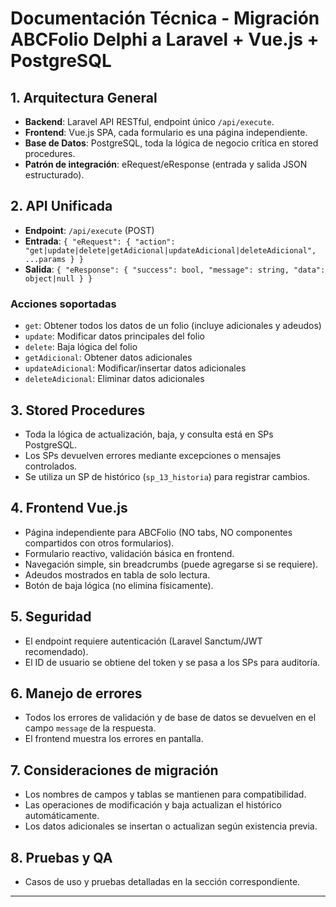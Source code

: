 # Documentación Técnica - Migración ABCFolio Delphi a Laravel + Vue.js + PostgreSQL

## 1. Arquitectura General
- **Backend**: Laravel API RESTful, endpoint único `/api/execute`.
- **Frontend**: Vue.js SPA, cada formulario es una página independiente.
- **Base de Datos**: PostgreSQL, toda la lógica de negocio crítica en stored procedures.
- **Patrón de integración**: eRequest/eResponse (entrada y salida JSON estructurado).

## 2. API Unificada
- **Endpoint**: `/api/execute` (POST)
- **Entrada**: `{ "eRequest": { "action": "get|update|delete|getAdicional|updateAdicional|deleteAdicional", ...params } }`
- **Salida**: `{ "eResponse": { "success": bool, "message": string, "data": object|null } }`

### Acciones soportadas
- `get`: Obtener todos los datos de un folio (incluye adicionales y adeudos)
- `update`: Modificar datos principales del folio
- `delete`: Baja lógica del folio
- `getAdicional`: Obtener datos adicionales
- `updateAdicional`: Modificar/insertar datos adicionales
- `deleteAdicional`: Eliminar datos adicionales

## 3. Stored Procedures
- Toda la lógica de actualización, baja, y consulta está en SPs PostgreSQL.
- Los SPs devuelven errores mediante excepciones o mensajes controlados.
- Se utiliza un SP de histórico (`sp_13_historia`) para registrar cambios.

## 4. Frontend Vue.js
- Página independiente para ABCFolio (NO tabs, NO componentes compartidos con otros formularios).
- Formulario reactivo, validación básica en frontend.
- Navegación simple, sin breadcrumbs (puede agregarse si se requiere).
- Adeudos mostrados en tabla de solo lectura.
- Botón de baja lógica (no elimina físicamente).

## 5. Seguridad
- El endpoint requiere autenticación (Laravel Sanctum/JWT recomendado).
- El ID de usuario se obtiene del token y se pasa a los SPs para auditoría.

## 6. Manejo de errores
- Todos los errores de validación y de base de datos se devuelven en el campo `message` de la respuesta.
- El frontend muestra los errores en pantalla.

## 7. Consideraciones de migración
- Los nombres de campos y tablas se mantienen para compatibilidad.
- Las operaciones de modificación y baja actualizan el histórico automáticamente.
- Los datos adicionales se insertan o actualizan según existencia previa.

## 8. Pruebas y QA
- Casos de uso y pruebas detalladas en la sección correspondiente.

---
